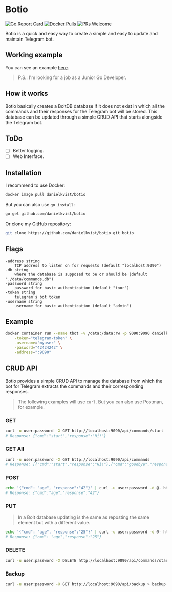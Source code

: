 # Botio

[![Go Report Card](https://goreportcard.com/badge/github.com/danielkvist/botio)](https://goreportcard.com/report/github.com/danielkvist/botio)
[![Docker Pulls](https://img.shields.io/docker/pulls/danielkvist/botio.svg?maxAge=604800)](https://hub.docker.com/r/danielkvist/botio/)
[![PRs Welcome](https://img.shields.io/badge/PRs-welcome-brightgreen.svg)](http://makeapullrequest.com)

Botio is a quick and easy way to create a simple and easy to update and maintain Telegram bot.

## Working example

You can see an example [here](https://t.me/dkvist_bot).

> P.S.: I'm looking for a job as a Junior Go Developer.

## How it works

Botio basically creates a BoltDB database if it does not exist in which all the commands and their responses for the Telegram bot will be stored. This database can be updated through a simple CRUD API that starts alongside the Telegram bot.

## ToDo

- [ ] Better logging.
- [ ] Web Interface.

## Installation

I recommend to use Docker:

```bash
docker image pull danielkvist/botio
```

But you can also use ```go install```:

```bash
go get github.com/danielkvist/botio
```

Or clone my GitHub repository:

```bash
git clone https://github.com/danielkvist/botio.git botio
```

## Flags

```text
-address string
    TCP address to listen on for requests (default "localhost:9090")
-db string
    where the database is supposed to be or should be (default "./data/commands.db")
-password string
    password for basic authentication (default "toor")
-token string
    telegram's bot token
-username string
    username for basic authentication (default "admin")
```

## Example

```bash
docker container run --name tbot -v /data:/data:rw -p 9090:9090 danielkvist/botio \
    -token="telegram-token" \
    -username="myuser" \
    -pasword="42424242" \
    -address=":9090"
```

## CRUD API

Botio provides a simple CRUD API to manage the database from which the bot for Telegram extracts the commands and their corresponding responses.

> The following examples will use ```curl```. But you can also use Postman, for example.

### GET

```bash
curl -u user:password -X GET http://localhost:9090/api/commands/start
# Response: {"cmd":"start","response":"Hi!"}
```

### GET All

```bash
curl -u user:password -X GET http://localhost:9090/api/commands
# Response: [{"cmd":"start","response":"Hi!"},{"cmd":"goodbye","response":"I see you later!"},...]
```

### POST

```bash
echo '{"cmd": "age", "response":"42"}' | curl -u user:password -d @- http://localhost:9090/api/commands
# Response: {"cmd":"age","response":"42"}
```

### PUT

> In a Bolt database updating is the same as reposting the same element but with a different value.

```bash
echo '{"cmd": "age", "response":"25"}' | curl -u user:password -d @- http://localhost:9090/api/commands
# Response: {"cmd": "age","response":"25"}
```

### DELETE

```bash
curl -u user:password -X DELETE http://localhost:9090/api/commands/start
```

### Backup

```bash
curl -u user:password -X GET http://localhost:9090/api/backup > backup.db
```
